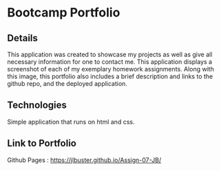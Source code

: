 # Bootcamp Portfolio

## Details
This application was created to showcase my projects as well as give all necessary information for one to contact me.
This application displays a screenshot of each of my exemplary homework assignments. Along with this image, this portfolio also includes a brief description and links to the github repo, and the deployed application.

## Technologies
Simple application that runs on html and css.

## Link to Portfolio
Github Pages :  https://jlbuster.github.io/Assign-07-JB/
